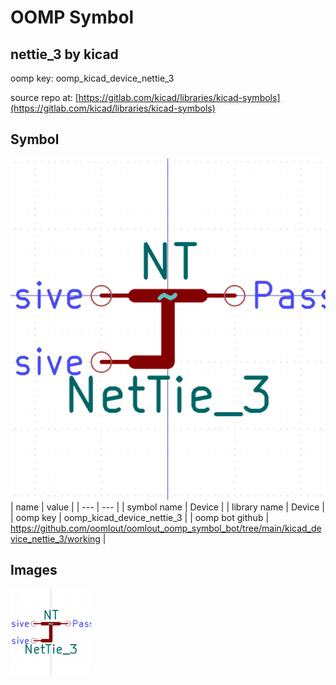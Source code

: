# OOMP Symbol  
## nettie_3  by kicad  
  
oomp key: oomp_kicad_device_nettie_3  
  
source repo at: [https://gitlab.com/kicad/libraries/kicad-symbols](https://gitlab.com/kicad/libraries/kicad-symbols)  
## Symbol  
  
[![working.png](working_600.png)](working.png)  
| name | value | 
| --- | --- | 
| symbol name | Device | 
| library name | Device | 
| oomp key | oomp_kicad_device_nettie_3 | 
| oomp bot github | https://github.com/oomlout/oomlout_oomp_symbol_bot/tree/main/kicad_device_nettie_3/working | 
## Images  
  
[![working.png](working_140.png)](working.png)  
